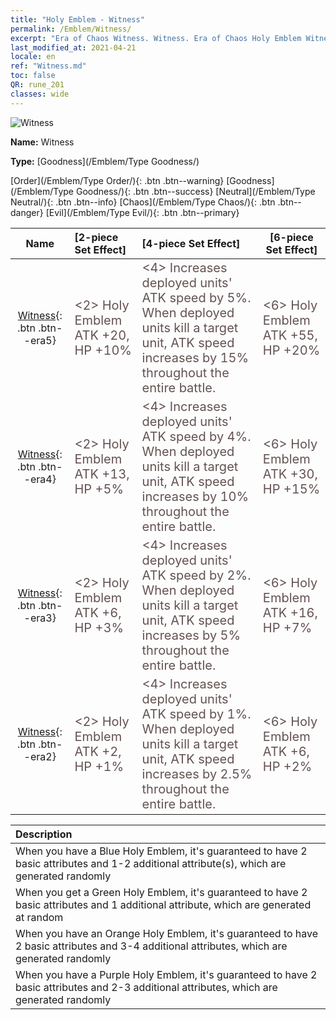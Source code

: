 ```yaml
---
title: "Holy Emblem - Witness"
permalink: /Emblem/Witness/
excerpt: "Era of Chaos Witness. Witness. Era of Chaos Holy Emblem Witness. Era of Chaos Goodness Witness"
last_modified_at: 2021-04-21
locale: en
ref: "Witness.md"
toc: false
QR: rune_201
classes: wide
---
```


  ![Witness](/images/r/rune_icon_201.png)

 **Name:** Witness

 **Type:** [Goodness](/Emblem/Type Goodness/)

  [Order](/Emblem/Type Order/){: .btn .btn--warning}   [Goodness](/Emblem/Type Goodness/){: .btn .btn--success}   [Neutral](/Emblem/Type Neutral/){: .btn .btn--info}   [Chaos](/Emblem/Type Chaos/){: .btn .btn--danger}   [Evil](/Emblem/Type Evil/){: .btn .btn--primary} 

  |  Name    | [2-piece Set Effect] | [4-piece Set Effect] | [6-piece Set Effect]  | 
  |:-----------------------:|:-------------------|:-----------------|----------------| 
  | [Witness](/Emblem/Witness/){: .btn .btn--era5} | <span style="color: #645252;font-size:20px">&lt;2&gt; Holy Emblem ATK +20, HP +10%</span> | <span style="color: #645252;font-size:20px">&lt;4&gt; Increases deployed units' ATK speed by 5%. When deployed units kill a target unit, ATK speed increases by 15% throughout the entire battle.</span> | <span style="color: #645252;font-size:20px">&lt;6&gt; Holy Emblem ATK +55, HP +20%</span> | 
  | [Witness](/Emblem/Witness/){: .btn .btn--era4} | <span style="color: #645252;font-size:20px">&lt;2&gt; Holy Emblem ATK +13, HP +5%</span> | <span style="color: #645252;font-size:20px">&lt;4&gt; Increases deployed units' ATK speed by 4%. When deployed units kill a target unit, ATK speed increases by 10% throughout the entire battle.</span> | <span style="color: #645252;font-size:20px">&lt;6&gt; Holy Emblem ATK +30, HP +15%</span> | 
  | [Witness](/Emblem/Witness/){: .btn .btn--era3} | <span style="color: #645252;font-size:20px">&lt;2&gt; Holy Emblem ATK +6, HP +3%</span> | <span style="color: #645252;font-size:20px">&lt;4&gt; Increases deployed units' ATK speed by 2%. When deployed units kill a target unit, ATK speed increases by 5% throughout the entire battle.</span> | <span style="color: #645252;font-size:20px">&lt;6&gt; Holy Emblem ATK +16, HP +7%</span> | 
  | [Witness](/Emblem/Witness/){: .btn .btn--era2} | <span style="color: #645252;font-size:20px">&lt;2&gt; Holy Emblem ATK +2, HP +1%</span> | <span style="color: #645252;font-size:20px">&lt;4&gt; Increases deployed units' ATK speed by 1%. When deployed units kill a target unit, ATK speed increases by 2.5% throughout the entire battle.</span> | <span style="color: #645252;font-size:20px">&lt;6&gt; Holy Emblem ATK +6, HP +2%</span> | 

  |         Description            | 
  |:-------------------------------|
  | When you have a Blue Holy Emblem, it's guaranteed to have 2 basic attributes and 1-2 additional attribute(s), which are generated randomly |
  | When you get a Green Holy Emblem, it's guaranteed to have 2 basic attributes and 1 additional attribute, which are generated at random |
  | When you have an Orange Holy Emblem, it's guaranteed to have 2 basic attributes and 3-4 additional attributes, which are generated randomly |
  | When you have a Purple Holy Emblem, it's guaranteed to have 2 basic attributes and 2-3 additional attributes, which are generated randomly |
